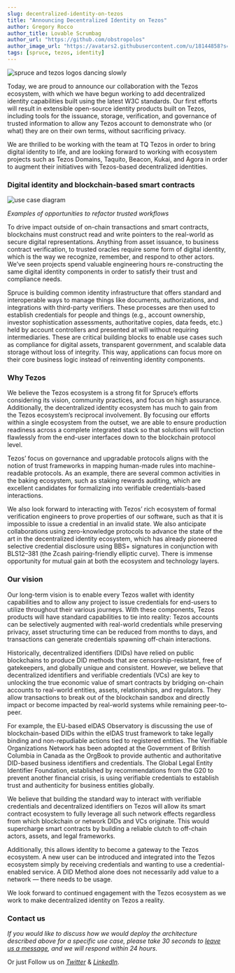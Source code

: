 ```yaml
---
slug: decentralized-identity-on-tezos
title: "Announcing Decentralized Identity on Tezos"
author: Gregory Rocco
author_title: Lovable Scrumbag
author_url: "https://github.com/obstropolos"
author_image_url: "https://avatars2.githubusercontent.com/u/18144858?s=460&u=c893f3c7ca61474a5d7891ea36ef22423b795cd0&v=4"
tags: [spruce, tezos, identity]
---
```


![spruce and tezos logos dancing slowly](https://miro.medium.com/max/700/1*t-I_SWlXpOJUOTpqzZ8jew.png)

Today, we are proud to announce our collaboration with the Tezos ecosystem, with which we have begun working to add decentralized identity capabilities built using the latest W3C standards. Our first efforts will result in extensible open-source identity products built on Tezos, including tools for the issuance, storage, verification, and governance of trusted information to allow any Tezos account to demonstrate who (or what) they are on their own terms, without sacrificing privacy.

We are thrilled to be working with the team at TQ Tezos in order to bring digital identity to life, and are looking forward to working with ecosystem projects such as Tezos Domains, Taquito, Beacon, Kukai, and Agora in order to augment their initiatives with Tezos-based decentralized identities.

### Digital identity and blockchain-based smart contracts

![use case diagram](https://miro.medium.com/max/700/0*HDhm6a5ygumwIwOc)

*Examples of opportunities to refactor trusted workflows*

To drive impact outside of on-chain transactions and smart contracts, blockchains must construct read and write pointers to the real-world as secure digital representations. Anything from asset issuance, to business contract verification, to trusted oracles require some form of digital identity, which is the way we recognize, remember, and respond to other actors. We’ve seen projects spend valuable engineering hours re-constructing the same digital identity components in order to satisfy their trust and compliance needs.

Spruce is building common identity infrastructure that offers standard and interoperable ways to manage things like documents, authorizations, and integrations with third-party verifiers. These processes are then used to establish credentials for people and things (e.g., account ownership, investor sophistication assessments, authoritative copies, data feeds, etc.) held by account controllers and presented at will without requiring intermediaries.
These are critical building blocks to enable use cases such as compliance for digital assets, transparent government, and scalable data storage without loss of integrity. This way, applications can focus more on their core business logic instead of reinventing identity components.

### Why Tezos

We believe the Tezos ecosystem is a strong fit for Spruce’s efforts considering its vision, community practices, and focus on high assurance. Additionally, the decentralized identity ecosystem has much to gain from the Tezos ecosystem’s reciprocal involvement. By focusing our efforts within a single ecosystem from the outset, we are able to ensure production readiness across a complete integrated stack so that solutions will function flawlessly from the end-user interfaces down to the blockchain protocol level.

Tezos’ focus on governance and upgradable protocols aligns with the notion of trust frameworks in mapping human-made rules into machine-readable protocols. As an example, there are several common activities in the baking ecosystem, such as staking rewards auditing, which are excellent candidates for formalizing into verifiable credentials-based interactions.

We also look forward to interacting with Tezos’ rich ecosystem of formal verification engineers to prove properties of our software, such as that it is impossible to issue a credential in an invalid state. We also anticipate collaborations using zero-knowledge protocols to advance the state of the art in the decentralized identity ecosystem, which has already pioneered selective credential disclosure using BBS+ signatures in conjunction with BLS12–381 (the Zcash pairing-friendly elliptic curve). There is immense opportunity for mutual gain at both the ecosystem and technology layers.

### Our vision

Our long-term vision is to enable every Tezos wallet with identity capabilities and to allow any project to issue credentials for end-users to utilize throughout their various journeys. With these components, Tezos products will have standard capabilities to tie into reality: Tezos accounts can be selectively augmented with real-world credentials while preserving privacy, asset structuring time can be reduced from months to days, and transactions can generate credentials spawning off-chain interactions.

Historically, decentralized identifiers (DIDs) have relied on public blockchains to produce DID methods that are censorship-resistant, free of gatekeepers, and globally unique and consistent. However, we believe that decentralized identifiers and verifiable credentials (VCs) are key to unlocking the true economic value of smart contracts by bridging on-chain accounts to real-world entities, assets, relationships, and regulators. They allow transactions to break out of the blockchain sandbox and directly impact or become impacted by real-world systems while remaining peer-to-peer.

For example, the EU-based eIDAS Observatory is discussing the use of blockchain-based DIDs within the eIDAS trust framework to take legally binding and non-repudiable actions tied to registered entities. The Verifiable Organizations Network has been adopted at the Government of British Columbia in Canada as the OrgBook to provide authentic and authoritative DID-based business identifiers and credentials. The Global Legal Entity Identifier Foundation, established by recommendations from the G20 to prevent another financial crisis, is using verifiable credentials to establish trust and authenticity for business entities globally.

We believe that building the standard way to interact with verifiable credentials and decentralized identifiers on Tezos will allow its smart contract ecosystem to fully leverage all such network effects regardless from which blockchain or network DIDs and VCs originate. This would supercharge smart contracts by building a reliable clutch to off-chain actors, assets, and legal frameworks.

Additionally, this allows identity to become a gateway to the Tezos ecosystem. A new user can be introduced and integrated into the Tezos ecosystem simply by receiving credentials and wanting to use a credential-enabled service. A DID Method alone does not necessarily add value to a network — there needs to be usage.

We look forward to continued engagement with the Tezos ecosystem as we work to make decentralized identity on Tezos a reality.

### Contact us

*If you would like to discuss how we would deploy the architecture described above for a specific use case, please take 30 seconds to* [*leave us a message*](https://www.spruceid.com/contact)*, and we will respond within 24 hours.* 

Or just Follow us on [*Twitter*](https://twitter.com/sprucesystems) & [*LinkedIn*](https://www.linkedin.com/company/sprucesystemsinc).
